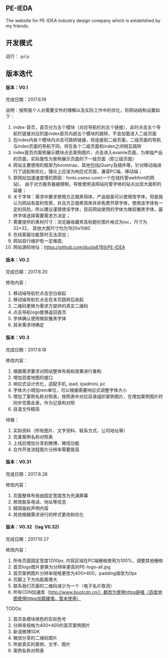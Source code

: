 ## PE-IEDA
The website for PE-IDEA industry design company which is established by my friends.

## 开发模式

运行：
``
gulp
``
## 版本迭代

#### 版本：V0.1

完成日期：2017.6.19

说明：按照我个人对需要文件的理解以及实际工作中的优化，将网站结构设置如下：

1. index-首页，首页分为五个模块（对应导航栏的五个链接），此时点击五个导航栏链接对应的是index首页内部五个模块的跳转，不会加载进入二级页面
2. 在index内各个模块内点击可跳转链接，将连接到二级页面，二级页面的导航与index页面的导航不同，将在各个二级页面和index之间相互跳转
3. index首页内案例展示模块点击案例图片，点击进入examle页面，为单独产品的页面，实际属性为案例展示页面的下一级页面（即三级页面）
4. 网站主要使用的框架为bootstrap，其他包括jQuery及插件等，针对移动端进行了适配和优化，理论上应该为响应式页面，兼容PC端、移动端；
5. 原网站加速速度慢的原因：fonts.useso.com(一个在线托管webfont的网站)， 由于对方服务器被限制，导致使用该网站托管字体的站点出现大面积的延缓；
6. 关于字体：需求中要求使用方正细黑简体，产品层面可以使用改字体，但是我认为网站有盈利性质，并且方正细黑简体并非免费开原字体，使用该字体有一定的风险，所以建议谨慎使该字体，目前网站使用的字体为微软雅黑字体，最终字体选择需要需求方决定；
7. 需要提供的素材尺寸：浏览器收藏夹及标题栏图片格式为ioc，尺寸为32*32， 其他大图尺寸均为1920x1080
8. 在线客服功能暂时无法添加；
9. 网站自行维护有一定难度;
10. 网站源码地址：https://github.com/duola8789/PE-IDEA

#### 版本：V0.2

完成日期：2017.6.20

修改内容：
1. 移动端导航栏点击空白收起
2. 移动端导航栏点击在本页跳转后收起
3. 二维码更换为需求方提供的真实二维码
4. 点击导航logo能够返回首页
5. 字体确认使用微软雅黑字体
6. 其余需求待确定

#### 版本：V0.3

完成日期：2017.8.18

修改内容：
1. 根据需求要求对网站整体布局和效果进行重构
2. 增加百度地图的接口
3. 响应式设计优化，适配手机, ipad, ipadmini, pc
4. 字体大小增加rem单位，可以根据需要响应式调整字体大小
5. 增加了案例名称对照表，按照表中对应目录组织案例图片，在增加案例图片时同步完善此表，作为记录和对照
6. 目录文件精简

待做：
1. 实际资料（所有图片、文字资料、联系方式、公司地址等）
2. 完善案例名称对照表
3. 上线后增加分享到微博、微信功能
4. 合作开发流程图片分辨率需要提高

#### 版本：V0.31

完成日期：2017.8.28

修改内容：
1. 页面整体布局由固定宽度改为充满屏幕
2. 修改联系电话、地址等信息
3. 精简版权声明内容
4. 其他根据需求进行的样式更改和优化


#### 版本：V0.32（tag V0.32)

完成日期：2017.10.27

修改内容：
1. 所有页面固定宽度1200px, 内容区域在PC端栅格使用为100%，调整其他栅格
2. 首页logo图片更换为分辨率更高的PE-logo-all.jpg
3. 首页案例图片分辨率规格更改为400*400，padding值改为0px
4. 页脚上下方向距离增大
5. 联系我们页面的二维码减少为一个（电子名片取消）
6. 所有CDN加速库（http://www.bootcdn.cn/）都改为使用https链接（百度地图使用https加载缓慢，暂未使用）

TODOs:
1. 首页各模块填色的实际色号
2. 分辨率规格为400*400的首页案例图片
3. 新浪微博SDK
4. 微信分享的二维码图片
5. 所欲真实的案例、文字、图片
5. 案例名称对照表
